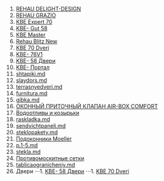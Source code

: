 1. [REHAU DELIGHT-DESIGN](Delight-Design.md)
1. [REHAU GRAZIO](GRAZIO.md)
1. [KBE Expert  70](kveekspert.md)
1. [KBE- Gut 58](kveGut58.md)
1. [KBE Master](kveMaster.md)
1. [Rehau Blitz New](BlitzNew.md)
1. [KBE 70 Dveri ](kve70dveri.md)
1. [KBE- 76V1](kve76V1.md)
1. [KBE- 58 Двери](kveGut58dveri.md)
1. [KBE- Портал](portal.md)
1. [shtapiki.md](shtapiki.md)
1. [slaydors.md](slaydors.md)
1. [terrasnyedveri.md](terrasnyedveri.md)
1. [furnitura.md](furnitura.md)
1. [gibka.md](gibka.md)
1. [ОКОННЫЙ ПРИТОЧНЫЙ КЛАПАН AIR-BOX COMFORT](klapany.md)
1. [Водоотливы и козырьки](otlivykozyrjki.md)
1. [raskladka.md](raskladka.md)
1. [sendvichtpaneli.md](sendvichtpaneli.md)
1. [steklopakety.md](steklopakety.md)
1. [Подоконники Moeller](podokonniki.md)
1. [p.1-5.md](p.1-5.md)
1. [stekla.md](stekla.md)
1. [Противомоскитные сетки](moskitnyesetki.md)
1. [tablicaogranicheniy.md](tablicaogranicheniy.md)
1. Двери
⋅⋅⋅1. [KBE- 58 Двери](kveGut58dveri.md)
⋅⋅⋅1. [KBE 70 Dveri ](kve70dveri.md)
